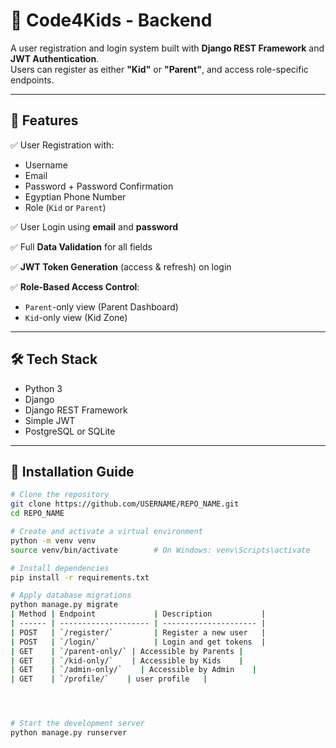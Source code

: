 # 🧠 Code4Kids - Backend

A user registration and login system built with **Django REST Framework** and **JWT Authentication**.  
Users can register as either **"Kid"** or **"Parent"**, and access role-specific endpoints.

---

## 📌 Features

✅ User Registration with:
- Username  
- Email  
- Password + Password Confirmation  
- Egyptian Phone Number  
- Role (`Kid` or `Parent`)  

✅ User Login using **email** and **password**

✅ Full **Data Validation** for all fields

✅ **JWT Token Generation** (access & refresh) on login

✅ **Role-Based Access Control**:
- `Parent`-only view (Parent Dashboard)  
- `Kid`-only view (Kid Zone)

---

## 🛠️ Tech Stack

- Python 3  
- Django  
- Django REST Framework  
- Simple JWT  
- PostgreSQL or SQLite

---

## 🚀 Installation Guide

```bash
# Clone the repository
git clone https://github.com/USERNAME/REPO_NAME.git
cd REPO_NAME

# Create and activate a virtual environment
python -m venv venv
source venv/bin/activate        # On Windows: venv\Scripts\activate

# Install dependencies
pip install -r requirements.txt

# Apply database migrations
python manage.py migrate
| Method | Endpoint             | Description           |
| ------ | -------------------- | --------------------- |
| POST   | `/register/`         | Register a new user   |
| POST   | `/login/`            | Login and get tokens  |
| GET    | `/parent-only/` | Accessible by Parents |
| GET    | `/kid-only/`    | Accessible by Kids    |
| GET    | `/admin-only/`    | Accessible by Admin    |
| GET    | `/profile/`    | user profile   |




# Start the development server
python manage.py runserver
